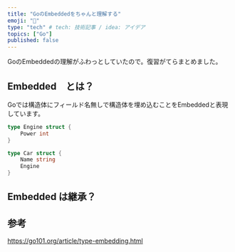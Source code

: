 ```yaml
---
title: "GoのEmbeddedをちゃんと理解する"
emoji: "🤖"
type: "tech" # tech: 技術記事 / idea: アイデア
topics: ["Go"]
published: false
---
```


GoのEmbeddedの理解がふわっとしていたので。復習がてらまとめました。

## Embedded　とは？
Goでは構造体にフィールド名無しで構造体を埋め込むことをEmbeddedと表現しています。


```go
type Engine struct {
    Power int
}

type Car struct {
    Name string
    Engine
}
```


## Embedded は継承？

## 参考
https://go101.org/article/type-embedding.html
